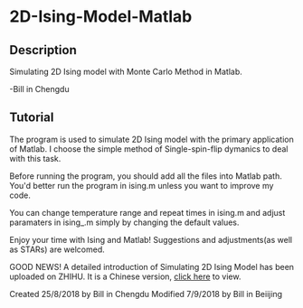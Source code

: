 # 2D-Ising-Model-Matlab

## Description

Simulating 2D Ising model with Monte Carlo Method in Matlab.

-Bill in Chengdu

## Tutorial

The program is used to simulate 2D Ising model with the primary application of Matlab. I choose the simple method of Single-spin-flip dymanics to deal with this task. 

Before running the program, you should add all the files into Matlab path. You'd better run the program in ising.m unless you want to improve my code.

You can change temperature range and repeat times in ising.m and adjust paramaters in ising_.m simply by changing the default values.

Enjoy your time with Ising and Matlab! Suggestions and adjustments(as well as STARs) are welcomed.

GOOD NEWS! A detailed introduction of Simulating 2D Ising Model has been uploaded on ZHIHU. It is a Chinese version,  [click here](https://zhuanlan.zhihu.com/p/42629484) to view.

Created 25/8/2018 by Bill in Chengdu
Modified 7/9/2018 by Bill in Beiijing

